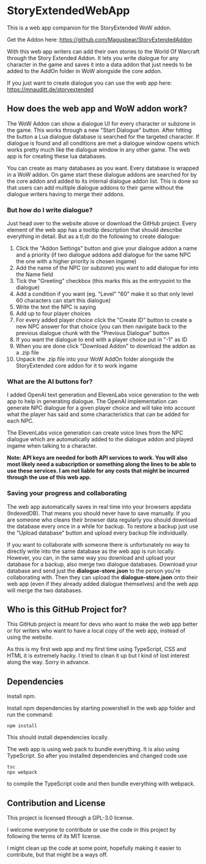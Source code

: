 # StoryExtendedWebApp
This is a web app companion for the StoryExtended WoW addon.

Get the Addon here:
https://github.com/Magusbear/StoryExtendedAddon

With this web app writers can add their own stories to the World Of Warcraft through the Story Extended Addon. It lets you write dialogue for any character in the game and saves it into a data addon that just needs to be added to the AddOn folder in WoW alongside the core addon.

If you just want to create dialogue you can use the web app here:
https://mnauditt.de/storyextended

## How does the web app and WoW addon work?
The WoW Addon can show a dialogue UI for every character or subzone in the game. This works through a new "Start Dialogue" button. After hitting the button a Lua dialogue database is searched for the targeted character. If dialogue is found and all conditions are met a dialogue window opens which works pretty much like the dialogue window in any other game.
The web app is for creating these lua databases.

You can create as many databases as you want. Every database is wrapped in a WoW addon. On game start these dialogue addons are searched for by the core addon and added to its internal dialogue addon list. This is done so that users can add multiple dialogue addons to their game without the dialogue writers having to merge their addons.

### But how do I write dialogue?
Just head over to the website above or download the GitHub project. Every element of the web app has a tooltip description that should describe everything in detail. But as a tl;dr do the following to create dialogue:

1. Click the "Addon Settings" button and give your dialogue addon a name and a priority (if two dialogue addons add dialogue for the same NPC the one with a higher priority is chosen ingame)
2. Add the name of the NPC (or subzone) you want to add dialogue for into the Name field
3. Tick the "Greeting" checkbox (this marks this as the entrypoint to the dialogue)
4. Add a condition if you want (eg. "Level" "60" make it so that only level 60 characters can start this dialogue)
5. Write the text the NPC is saying
6. Add up to four player choices
7. For every added player choice click the "Create ID" button to create a new NPC answer for that choice (you can then navigate back to the previous dialogue chunk with the "Previous Dialogue" button
8. If you want the dialogue to end with a player choice put in "-1" as ID
9. When you are done click "Download Addon" to download the addon as a .zip file
10. Unpack the .zip file into your WoW AddOn folder alongside the StoryExtended core addon for it to work ingame

### What are the AI buttons for?
I added OpenAI text generation and ElevenLabs voice generation to the web app to help in generating dialogue. The OpenAI implementation can generate NPC dialogue for a given player choice and will take into account what the player has said and some characteristics that can be added for each NPC.

The ElevenLabs voice generation can create voice lines from the NPC dialogue which are automatically added to the dialogue addon and played ingame when talking to a character.

**Note: API keys are needed for both API services to work. You will also most likely need a subscription or something along the lines to be able to use these services. I am not liable for any costs that might be incurred through the use of this web app.**

### Saving your progress and collaborating
The web app automatically saves in real time into your browsers appdata (IndexedDB). That means you should never have to save manually. If you are someone who cleans their browser data regularly you should download the database every once in a while for backup. To restore a backup just use the "Upload database" button and upload every backup file individually.

If you want to collaborate with someone there is unfortunately no way to directly write into the same database as the web app is run locally. However, you can, in the same way you download and upload your database for a backup, also merge two dialogue databases. Download your database and send just the **dialogue-store.json** to the person you're collaborating with. Then they can upload the **dialogue-store.json** onto their web app (even if they already added dialogue themselves) and the web app will merge the two databases.

## Who is this GitHub Project for?
This GitHub project is meant for devs who want to make the web app better or for writers who want to have a local copy of the web app, instead of using the website.

As this is my first web app and my first time using TypeScript, CSS and HTML it is extremely hacky. I tried to clean it up but I kind of lost interest along the way. Sorry in advance.

## Dependencies
Install npm.

Install npm dependencies by starting powershell in the web app folder and run the command:
```
npm install
```
This should install dependencies locally.

The web app is using web pack to bundle everything. It is also using TypeScript. So after you installed dependencies and changed code use
```
tsc
npx webpack
```
to compile the TypeScript code and then bundle everything with webpack.

## Contribution and License
This project is licensed through a GPL-3.0 license.

I welcome everyone to contribute or use the code in this project by following the terms of its MIT license.

I might clean up the code at some point, hopefully making it easier to contribute, but that might be a ways off.
